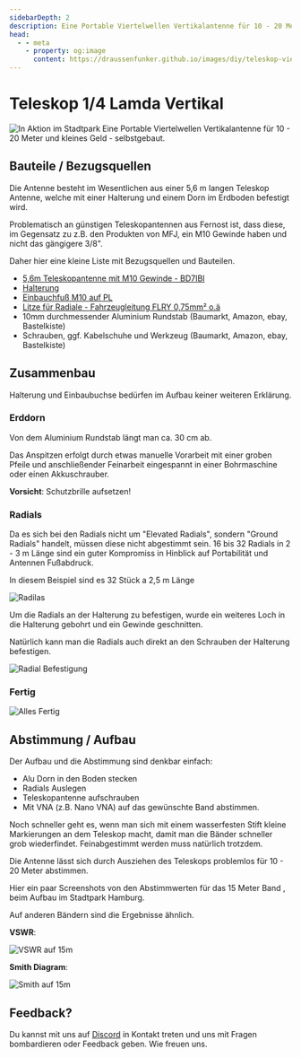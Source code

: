 ```yaml
---
sidebarDepth: 2
description: Eine Portable Viertelwellen Vertikalantenne für 10 - 20 Meter und kleines Geld - selbstgebaut
head:
  - - meta
    - property: og:image
      content: https://draussenfunker.github.io/images/diy/teleskop-viertelwellen-vertical/action-shot-stadpark.jpeg
---
```


# Teleskop 1/4 Lamda Vertikal

![In Aktion im Stadtpark](/images/diy/teleskop-viertelwellen-vertical/action-shot-stadpark.jpeg)
Eine Portable Viertelwellen Vertikalantenne für 10 - 20 Meter und kleines Geld - selbstgebaut.

## Bauteile / Bezugsquellen

Die Antenne besteht im Wesentlichen aus einer 5,6 m langen Teleskop Antenne, welche mit einer Halterung und einem Dorn im Erdboden befestigt wird.

Problematisch an günstigen Teleskopantennen aus Fernost ist, dass diese, im Gegensatz zu z.B. den Produkten von MFJ, ein M10 Gewinde haben und nicht das gängigere 3/8".

Daher hier eine kleine Liste mit Bezugsquellen und Bauteilen.

- [5,6m Teleskopantenne mit M10 Gewinde - BD7IBI](https://de.aliexpress.com/item/1005004139955542.html)
- [Halterung](https://smile.amazon.de/Albrecht-Antennenhalterung-3-8-6197-Silber/dp/B002VASO5U/)
- [Einbauchfuß M10 auf PL](https://difona.de/amateurfunk/geraetezubehoer/ersatzteile/1880/einschraub-pl-auf-m-10-fuer-hfp-1)
- [Litze für Radiale - Fahrzeugleitung FLRY 0,75mm² o.ä](https://www.ebay.de/itm/403789483361)
- 10mm durchmessender Aluminium Rundstab (Baumarkt, Amazon, ebay, Bastelkiste)
- Schrauben, ggf. Kabelschuhe und Werkzeug (Baumarkt, Amazon, ebay, Bastelkiste)

## Zusammenbau

Halterung und Einbaubuchse bedürfen im Aufbau keiner weiteren Erklärung.

### Erddorn

Von dem Aluminium Rundstab längt man ca. 30 cm ab.

Das Anspitzen erfolgt durch etwas manuelle Vorarbeit mit einer groben Pfeile und anschließender Feinarbeit eingespannt in einer Bohrmaschine oder einen Akkuschrauber.

**Vorsicht**:
Schutzbrille aufsetzen!

### Radials

Da es sich bei den Radials nicht um "Elevated Radials", sondern "Ground Radials" handelt, müssen diese nicht abgestimmt sein.
16 bis 32 Radials in 2 - 3 m Länge sind ein guter Kompromiss in Hinblick auf Portabilität und Antennen Fußabdruck.

In diesem Beispiel sind es 32 Stück a 2,5 m Länge

![Radilas](/images/diy/teleskop-viertelwellen-vertical/radials.jpg)

Um die Radials an der Halterung zu befestigen, wurde ein weiteres Loch in die Halterung gebohrt und ein Gewinde geschnitten.

Natürlich kann man die Radials auch direkt an den Schrauben der Halterung befestigen.

![Radial Befestigung](/images/diy/teleskop-viertelwellen-vertical/radial-mount-closeup.jpg)

### Fertig

![Alles Fertig](/images/diy/teleskop-viertelwellen-vertical/collapsed.jpg)

## Abstimmung / Aufbau

Der Aufbau und die Abstimmung sind denkbar einfach:

- Alu Dorn in den Boden stecken
- Radials Auslegen
- Teleskopantenne aufschrauben
- Mit VNA (z.B. Nano VNA) auf das gewünschte Band abstimmen.

Noch schneller geht es, wenn man sich mit einem wasserfesten Stift kleine Markierungen an dem Teleskop macht, damit man die Bänder schneller grob wiederfindet.
Feinabgestimmt werden muss natürlich trotzdem.

Die Antenne lässt sich durch Ausziehen des Teleskops problemlos für 10 - 20 Meter abstimmen.

Hier ein paar Screenshots von den Abstimmwerten für das 15 Meter Band , beim Aufbau im Stadtpark Hamburg.

Auf anderen Bändern sind die Ergebnisse ähnlich.

**VSWR**:

![VSWR auf 15m](/images/diy/teleskop-viertelwellen-vertical/swr-15m-band-cropped.jpg)

**Smith Diagram**:

![Smith auf 15m](/images/diy/teleskop-viertelwellen-vertical/smith-15m-band-cropped.jpg)

## Feedback?

Du kannst mit uns auf [Discord](https://discord.gg/B6BkdcTQ87) in Kontakt treten und uns mit Fragen bombardieren oder Feedback geben. Wie freuen uns.
